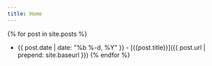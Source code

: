 ```yaml
---
title: Home
---
```


{% for post in site.posts %}
  * {{ post.date | date: "%b %-d, %Y" }} - [{{post.title}}]({{ post.url | prepend: site.baseurl }})
{% endfor %}
